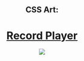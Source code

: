 <h2 align="center">CSS Art: </h2>
<h1 align="center"><a href="https://dev-chenxing.github.io/record-player/">Record Player</h1>

<div align="center" ><img src="/preview.gif"/></div>
